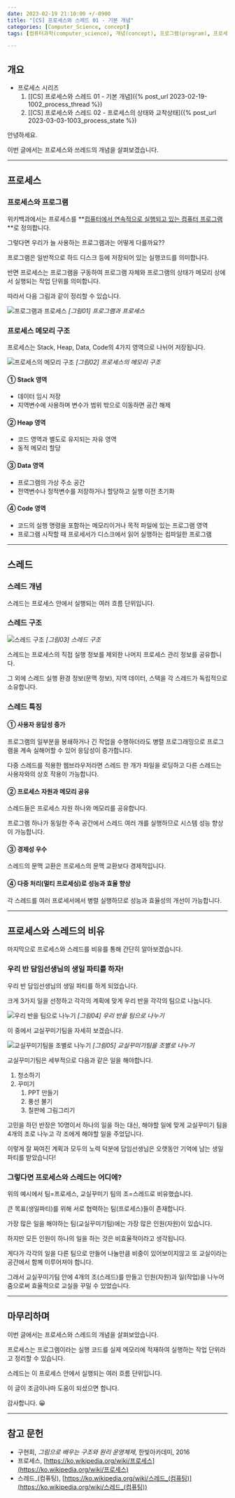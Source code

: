 ```yaml
---
date: 2023-02-19 21:10:00 +/-0900
title: "[CS] 프로세스와 스레드 01 - 기본 개념"
categories: [Computer_Science, concept]
tags: [컴퓨터과학(computer_science), 개념(concept), 프로그램(program), 프로세스(process), 스레드(thread), 메모리(memory), 프로세스제어블록(pcb), 문맥교환(context_switch)]

---
```

## 개요

- 프로세스 시리즈
  1. [[CS] 프로세스와 스레드 01 - 기본 개념]({% post_url 2023-02-19-1002_process_thread %})
  2. [[CS] 프로세스와 스레드 02 - 프로세스의 상태와 교착상태]({% post_url 2023-03-03-1003_process_state %})

안녕하세요.

이번 글에서는 프로세스와 쓰레드의 개념을 살펴보겠습니다.

---
## 프로세스

### 프로세스와 프로그램

위키백과에서는 프로세스를 **<u>컴퓨터에서 연속적으로 실행되고 있는 컴퓨터 프로그램</u>**로 정의합니다.

그렇다면 우리가 늘 사용하는 프로그램과는 어떻게 다를까요??

프로그램은 일반적으로 하드 디스크 등에 저장되어 있는 실행코드를 의미합니다.

반면 프로세스는 프로그램을 구동하여 프로그램 자체와 프로그램의 상태가 메모리 상에서 실행되는 작업 단위를 의미합니다.

따라서 다음 그림과 같이 정리할 수 있습니다.

![프로그램과 프로세스](/assets/img/computer_science/1002/1002_01_program_process.png)
_[그림01] 프로그램과 프로세스_

### 프로세스 메모리 구조

프로세스는 Stack, Heap, Data, Code의 4가지 영역으로 나뉘어 저장됩니다.

![프로세스의 메모리 구조](/assets/img/computer_science/1002/1002_02_process_memory.png)
_[그림02] 프로세스의 메모리 구조_

#### ① Stack 영역
- 데이터 임시 저장
- 지역변수에 사용하며 변수가 범위 밖으로 이동하면 공간 해제

#### ② Heap 영역
- 코드 영역과 별도로 유지되는 자유 영역
- 동적 메모리 할당

#### ③ Data 영역
- 프로그램의 가상 주소 공간
- 전역변수나 정적변수를 저장하거나 할당하고 실행 이전 초기화

#### ④ Code 영역
- 코드의 실행 명령을 포함하는 메모리이거나 목적 파일에 있는 프로그램 영역
- 프로그램 시작할 때 프로세서가 디스크에서 읽어 실행하는 컴파일한 프로그램

---
## 스레드

### 스레드 개념

스레드는 프로세스 안에서 실행되는 여러 흐름 단위입니다.

### 스레드 구조

![스레드 구조](/assets/img/computer_science/1002/1002_03_thread_structure.png)
_[그림03] 스레드 구조_

스레드는 프로세스의 직접 실행 정보를 제외한 나머지 프로세스 관리 정보를 공유합니다.

그 외에 스레드 실행 환경 정보(문맥 정보), 지역 데이터, 스택을 각 스레드가 독립적으로 소유합니다.

### 스레드 특징

#### ① 사용자 응답성 증가

프로그램의 일부분을 봉쇄하거나 긴 작업을 수행하더라도 병렬 프로그래밍으로 프로그램을 계속 실해어할 수 있어 응답성이 증가합니다.

다중 스레드를 적용한 웹브라우저라면 스레드 한 개가 파일을 로딩하고 다른 스레드는 사용자와의 상호 작용이 가능합니다.

#### ② 프로세스 자원과 메모리 공유

스레드들은 프로세스 자원 하나와 메모리를 공유합니다.

프로그램 하나가 동일한 주속 공간에서 스레드 여러 개를 실행하므로 시스템 성능 향상이 가능합니다.

#### ③ 경제성 우수

스레드의 문맥 교환은 프로세스의 문맥 교환보다 경제적입니다.

#### ④ 다중 처리(멀티 프로세싱)로 성능과 효율 향상

각 스레드를 여러 프로세서에서 병렬 실행하므로 성능과 효율성의 개선이 가능합니다.

---
## 프로세스와 스레드의 비유

마지막으로 프로세스와 스레드를 비유를 통해 간단히 알아보겠습니다.

### 우리 반 담임선생님의 생일 파티를 하자!

우리 반 담임선생님의 생일 파티를 하게 되었습니다.

크게 3가지 일을 선정하고 각각의 계획에 맞게 우리 반을 각각의 팀으로 나눕니다.

![우리 반을 팀으로 나누기](/assets/img/computer_science/1002/1002_04_process_thread_example.png)
_[그림04] 우리 반을 팀으로 나누기_

이 중에서 교실꾸미기팀을 자세히 보겠습니다.

![교실꾸미기팀을 조별로 나누기](/assets/img/computer_science/1002/1002_05_process_thread_example_02.png)
_[그림05] 교실꾸미기팀을 조별로 나누기_

교실꾸미기팀은 세부적으로 다음과 같은 일을 해야합니다.

1. 청소하기
2. 꾸미기
    1. PPT 만들기
    2. 풍선 불기
    3. 칠판에 그림그리기

고민을 하던 반장은 10명이서 하나의 일을 하는 대신, 해야할 일에 맞게 교실꾸미기 팀을 4개의 조로 나누고 각 조에게 해야할 일을 주었답니다.

이렇게 잘 짜여진 계획과 모두의 노력 덕분에 담임선생님은 오랫동안 기억에 남는 생일파티를 받았습니다!

### 그렇다면 프로세스와 스레드는 어디에?

위의 예시에서 팀=프로세스, 교실꾸미기 팀의 조=스레드로 비유했습니다.

큰 목표(생일파티)를 위해 서로 협력하는 팀(프로세스)들이 존재합니다.

가장 많은 일을 해야하는 팀(교실꾸미기팀)에는 가장 많은 인원(자원)이 있습니다.

하지만 모든 인원이 하나의 일을 하는 것은 비효율적이라고 생각됩니다.

게다가 각각의 일을 다른 팀으로 만들어 나눌만큼 비중이 있어보이지않고 또 교실이라는 공간에서 함꼐 이루어져야 합니다.

그래서 교실꾸미기팀 안에 4개의 조(스레드)를 만들고 인원(자원)과 일(작업)을 나누어줌으로써 효율적으로 교실을 꾸밀 수 있었습니다.

---
## 마무리하며

이번 글에서는 프로세스와 스레드의 개념을 살펴보았습니다.

프로세스는 프로그램이라는 실행 코드를 실제 메모리에 적재하여 실행하는 작업 단위라고 정리할 수 있습니다.

스레드는 이 프로세스 안에서 실행되는 여러 흐름 단위입니다.

이 글이 조금이나마 도움이 되셨으면 합니다.

감사합니다. 😀

---
## 참고 문헌

- 구현회, *그림으로 배우는 구조와 원리 운영체제*, 한빛아카데미, 2016
- 프로세스, [https://ko.wikipedia.org/wiki/프로세스](https://ko.wikipedia.org/wiki/프로세스)
- 스레드_(컴퓨팅), [https://ko.wikipedia.org/wiki/스레드_(컴퓨팅)](https://ko.wikipedia.org/wiki/스레드_(컴퓨팅))
